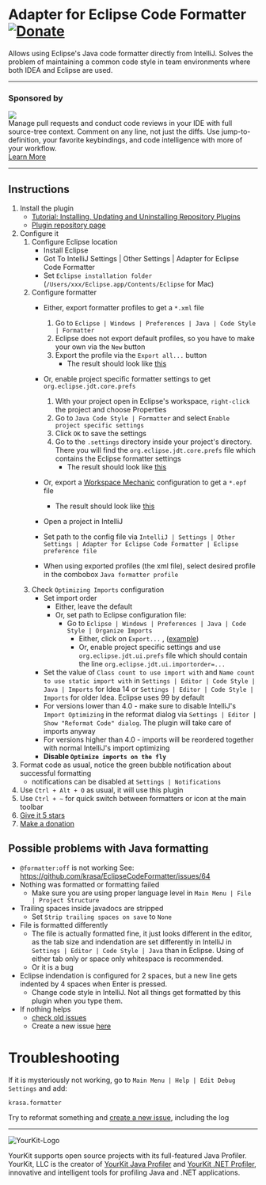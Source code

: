 # Adapter for Eclipse Code Formatter [![Donate][badge-paypal-img]][badge-paypal]

Allows using Eclipse's Java code formatter directly from IntelliJ. Solves the problem of maintaining a common code style
in team environments where both IDEA and Eclipse are used.

---

### Sponsored by

<p><a title="Try CodeStream" href="https://sponsorlink.codestream.com/?utm_source=jbmarket&amp;utm_campaign=vojta_eclipse&amp;utm_medium=banner"><img src="https://alt-images.codestream.com/codestream_logo_vojta_eclipse.png"></a><br>
Manage pull requests and conduct code reviews in your IDE with full source-tree context. Comment on any line, not just the diffs. Use jump-to-definition, your favorite keybindings, and code intelligence with more of your workflow.<br>
<a title="Try CodeStream" href="https://sponsorlink.codestream.com/?utm_source=jbmarket&amp;utm_campaign=vojta_eclipse&amp;utm_medium=banner">Learn More</a></p>

---

## Instructions

1. Install the plugin
    - [Tutorial: Installing, Updating and Uninstalling Repository Plugins](http://www.jetbrains.com/idea/webhelp/installing-updating-and-uninstalling-repository-plugins.html)
    - [Plugin repository page](http://plugins.jetbrains.com/plugin/?idea&id=6546)
2. Configure it
    1. Configure Eclipse location
        - Install Eclipse
        - Got To IntelliJ Settings | Other Settings | Adapter for Eclipse Code Formatter
        - Set `Eclipse installation folder` (`/Users/xxx/Eclipse.app/Contents/Eclipse` for Mac)
    2. Configure formatter
        - Either, export formatter profiles to get a `*.xml` file
            1. Go to `Eclipse | Windows | Preferences | Java | Code Style | Formatter`
            2. Eclipse does not export default profiles, so you have to make your own via the `New` button
            3. Export the profile via the `Export all...` button
                - The result should look
                  like [this](https://github.com/krasa/EclipseCodeFormatter/blob/master/test/resources/format.xml)

        - Or, enable project specific formatter settings to get `org.eclipse.jdt.core.prefs`
            1. With your project open in Eclipse's workspace, `right-click` the project and choose Properties
            2. Go to `Java Code Style | Formatter` and select `Enable project specific settings`
            3. Click `OK` to save the settings
            4. Go to the `.settings` directory inside your project's directory. There you will find
               the `org.eclipse.jdt.core.prefs` file which contains the Eclipse formatter settings
                - The result should look
                  like [this](https://github.com/krasa/EclipseCodeFormatter/blob/master/test/resources/org.eclipse.jdt.core.prefs)
        - Or, export a [Workspace Mechanic](http://marketplace.eclipse.org/content/workspace-mechanic/) configuration to
          get a `*.epf` file
            - The result should look
              like [this](https://github.com/krasa/EclipseCodeFormatter/blob/master/test/resources/mechanic-formatter.epf)

        - Open a project in IntelliJ
        - Set path to the config file
          via `IntelliJ | Settings | Other Settings | Adapter for Eclipse Code Formatter | Eclipse preference file`
        - When using exported profiles (the xml file), select desired profile in the combobox `Java formatter profile`
    3. Check `Optimizing Imports` configuration
        - Set import order
            - Either, leave the default
            - Or, set path to Eclipse configuration file:
                - Go to `Eclipse | Windows | Preferences | Java | Code Style | Organize Imports`
                    - Either, click on `Export...`
                      , ([example](https://github.com/krasa/EclipseCodeFormatter/blob/master/test/resources/bcjur2.importorder))
                    - Or, enable project specific settings and use `org.eclipse.jdt.ui.prefs` file which should contain
                      the line `org.eclipse.jdt.ui.importorder=...`
        - Set the value of `Class count to use import with` and `Name count to use static import with`
          in `Settings | Editor | Code Style | Java | Imports` for Idea 14 or `Settings | Editor | Code Style | Imports`
          for older Idea. Eclipse uses 99 by default
        - For versions lower than 4.0 - make sure to disable IntelliJ's `Import Optimizing` in the reformat dialog
          via `Settings | Editor | Show "Reformat Code" dialog`. The plugin will take care of imports anyway
        - For versions higher than 4.0 - imports will be reordered together with normal IntelliJ's import optimizing
        - **Disable `Optimize imports on the fly`**
3. Format code as usual, notice the green bubble notification about successful formatting 
   -  notifications can be disabled at `Settings | Notifications`
4. Use `Ctrl + Alt + O` as usual, it will use this plugin
5. Use `Ctrl + ~` for quick switch between formatters or icon at the main toolbar
6. [Give it 5 stars](http://plugins.jetbrains.com/plugin/?idea&id=6546)
7. [Make a donation](https://www.paypal.me/VojtechKrasa)

## Possible problems with Java formatting
- `@formatter:off` is not working
   See: https://github.com/krasa/EclipseCodeFormatter/issues/64
- Nothing was formatted or formatting failed 
  - Make sure you are using proper language level in `Main Menu | File | Project Structure`
- Trailing spaces inside javadocs are stripped
  - Set `Strip trailing spaces on save` to `None`
- File is formatted differently
  - The file is actually formatted fine, it just looks different in the editor, as the tab size and indendation are set differently in IntelliJ in `Settings | Editor | Code Style | Java` than in Eclipse. Using of either tab only or space only whitespace is recommended.
  - Or it is a bug
- Eclipse indendation is configured for 2 spaces, but a new line gets indented by 4 spaces when Enter is pressed.
  - Change code style in IntelliJ. Not all things get formatted by this plugin when you type them.
- If nothing helps
  - [check old issues](/issues)
  - Create a new issue [here](/issues/new)

# Troubleshooting
If it is mysteriously not working, go to `Main Menu | Help | Edit Debug Settings` and add:
```
krasa.formatter
````
Try to reformat something and [create a new issue](https://github.com/krasa/eclipse-code-formatter-intellij-plugin/issues/new), including the log



------
![YourKit-Logo](https://www.yourkit.com/images/yklogo.png)

YourKit supports open source projects with its full-featured Java Profiler.
YourKit, LLC is the creator of [YourKit Java Profiler](https://www.yourkit.com/java/profiler/)
and [YourKit .NET Profiler](https://www.yourkit.com/.net/profiler/),
innovative and intelligent tools for profiling Java and .NET applications.



[badge-paypal-img]:       https://img.shields.io/badge/donate-paypal-green.svg
[badge-paypal]:           https://www.paypal.me/VojtechKrasa
